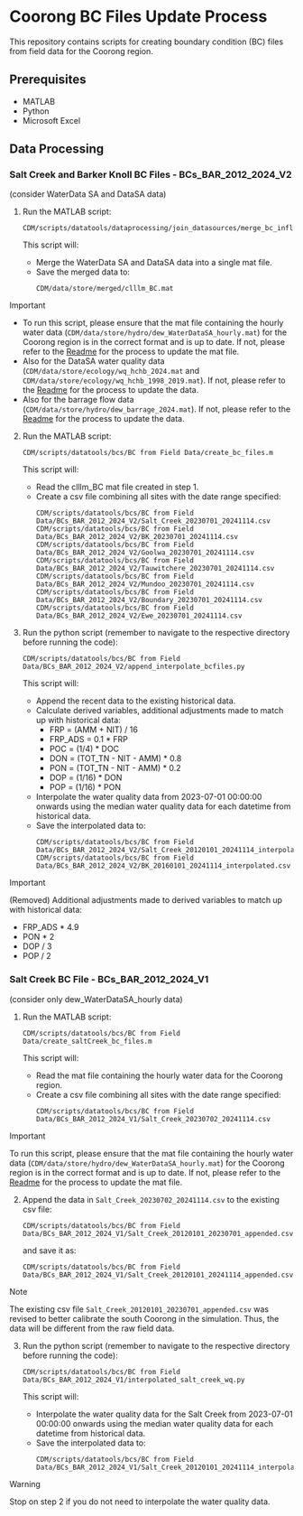 # Coorong BC Files Update Process

This repository contains scripts for creating boundary condition (BC) files from field data for the Coorong region.

## Prerequisites

- MATLAB
- Python
- Microsoft Excel

## Data Processing
### Salt Creek and Barker Knoll BC Files - BCs_BAR_2012_2024_V2
(consider WaterData SA and DataSA data)

1. Run the MATLAB script:
   ```
   CDM/scripts/datatools/dataprocessing/join_datasources/merge_bc_inflow_files.m
   ```

   This script will:
   - Merge the WaterData SA and DataSA data into a single mat file.
   - Save the merged data to:
     ```
     CDM/data/store/merged/clllm_BC.mat
     ```

> [!IMPORTANT]
> - To run this script, please ensure that the mat file containing the hourly water data (`CDM/data/store/hydro/dew_WaterDataSA_hourly.mat`) for the Coorong region is in the correct format and is up to date. If not, please refer to the [Readme](../../../dataimport/hydro/WaterDataSA/Readme.md) for the process to update the mat file.
> - Also for the DataSA water quality data (`CDM/data/store/ecology/wq_hchb_2024.mat` and `CDM/data/store/ecology/wq_hchb_1998_2019.mat`). If not, please refer to the [Readme](../../../dataimport/ecology/DataSA_WQ/Readme.md) for the process to update the data.
> - Also for the barrage flow data (`CDM/data/store/hydro/dew_barrage_2024.mat`). If not, please refer to the [Readme](../../../dataimport/hydro/barrage/Readme.md) for the process to update the data.

2. Run the MATLAB script:
   ```
   CDM/scripts/datatools/bcs/BC from Field Data/create_bc_files.m
   ```

   This script will:
   - Read the clllm_BC mat file created in step 1.
   - Create a csv file combining all sites with the date range specified:
     ```
     CDM/scripts/datatools/bcs/BC from Field Data/BCs_BAR_2012_2024_V2/Salt_Creek_20230701_20241114.csv
     CDM/scripts/datatools/bcs/BC from Field Data/BCs_BAR_2012_2024_V2/BK_20230701_20241114.csv
     CDM/scripts/datatools/bcs/BC from Field Data/BCs_BAR_2012_2024_V2/Goolwa_20230701_20241114.csv
     CDM/scripts/datatools/bcs/BC from Field Data/BCs_BAR_2012_2024_V2/Tauwitchere_20230701_20241114.csv
     CDM/scripts/datatools/bcs/BC from Field Data/BCs_BAR_2012_2024_V2/Mundoo_20230701_20241114.csv
     CDM/scripts/datatools/bcs/BC from Field Data/BCs_BAR_2012_2024_V2/Boundary_20230701_20241114.csv
     CDM/scripts/datatools/bcs/BC from Field Data/BCs_BAR_2012_2024_V2/Ewe_20230701_20241114.csv
     ```

3. Run the python script (remember to navigate to the respective directory before running the code):
   ```
   CDM/scripts/datatools/bcs/BC from Field Data/BCs_BAR_2012_2024_V2/append_interpolate_bcfiles.py
   ```

   This script will:
   - Append the recent data to the existing historical data.
   - Calculate derived variables, additional adjustments made to match up with historical data:
     - FRP = (AMM + NIT) / 16
     - FRP_ADS = 0.1 * FRP
     - POC = (1/4) * DOC
     - DON = (TOT_TN - NIT - AMM) * 0.8
     - PON = (TOT_TN - NIT - AMM) * 0.2
     - DOP = (1/16) * DON
     - POP = (1/16) * PON
   - Interpolate the water quality data from 2023-07-01 00:00:00 onwards using the median water quality data for each datetime from historical data.
   - Save the interpolated data to:
     ```
     CDM/scripts/datatools/bcs/BC from Field Data/BCs_BAR_2012_2024_V2/Salt_Creek_20120101_20241114_interpolated.csv
     CDM/scripts/datatools/bcs/BC from Field Data/BCs_BAR_2012_2024_V2/BK_20160101_20241114_interpolated.csv
     ```

> [!IMPORTANT]
> (Removed) Additional adjustments made to derived variables to match up with historical data:
> - FRP_ADS * 4.9
> - PON * 2
> - DOP / 3
> - POP / 2

### Salt Creek BC File - BCs_BAR_2012_2024_V1
(consider only dew_WaterDataSA_hourly data)

1. Run the MATLAB script:
   ```
   CDM/scripts/datatools/bcs/BC from Field Data/create_saltCreek_bc_files.m
   ```

   This script will:
   - Read the mat file containing the hourly water data for the Coorong region.
   - Create a csv file combining all sites with the date range specified:
     ```
     CDM/scripts/datatools/bcs/BC from Field Data/BCs_BAR_2012_2024_V1/Salt_Creek_20230702_20241114.csv
     ```

> [!IMPORTANT]
> To run this script, please ensure that the mat file containing the hourly water data (`CDM/data/store/hydro/dew_WaterDataSA_hourly.mat`) for the Coorong region is in the correct format and is up to date. If not, please refer to the [Readme](../../../dataimport/hydro/WaterDataSA/Readme.md) for the process to update the mat file.

2. Append the data in `Salt_Creek_20230702_20241114.csv` to the existing csv file:
   ```
   CDM/scripts/datatools/bcs/BC from Field Data/BCs_BAR_2012_2024_V1/Salt_Creek_20120101_20230701_appended.csv
   ```
   and save it as:
   ```
   CDM/scripts/datatools/bcs/BC from Field Data/BCs_BAR_2012_2024_V1/Salt_Creek_20120101_20241114_appended.csv
   ```

> [!NOTE]
> The existing csv file `Salt_Creek_20120101_20230701_appended.csv` was revised to better calibrate the south Coorong in the simulation. Thus, the data will be different from the raw field data.

3. Run the python script (remember to navigate to the respective directory before running the code):
   ```
   CDM/scripts/datatools/bcs/BC from Field Data/BCs_BAR_2012_2024_V1/interpolated_salt_creek_wq.py
   ```

   This script will:
   - Interpolate the water quality data for the Salt Creek from 2023-07-01 00:00:00 onwards using the median water quality data for each datetime from historical data.
   - Save the interpolated data to:
     ```
     CDM/scripts/datatools/bcs/BC from Field Data/BCs_BAR_2012_2024_V1/Salt_Creek_20120101_20241114_interpolated.csv
     ```

> [!WARNING]
> Stop on step 2 if you do not need to interpolate the water quality data.
